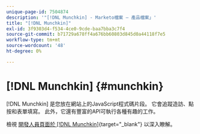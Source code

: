 ```yaml
---
unique-page-id: 7504874
description: '"[!DNL Munchkin] - Marketo檔案 — 產品檔案」'
title: "[!DNL Munchkin]"
exl-id: 3f9303d4-f534-4ce0-9cde-baa7bba3c7f4
source-git-commit: b71729a678ff4a676bb60803d845d0a44118f7e5
workflow-type: tm+mt
source-wordcount: '48'
ht-degree: 0%

---
```


# [!DNL Munchkin] {#munchkin}

[!DNL Munchkin] 是您放在網站上的JavaScript程式碼片段。 它會追蹤造訪、點按和表單填寫。 此外，它還有豐富的API可執行各種有趣的工作。

檢視 [開發人員頁面於 [!DNL Munchkin]](https://developers.marketo.com/documentation/websites/lead-tracking-munchkin-js/){target="_blank"} 以深入瞭解。
